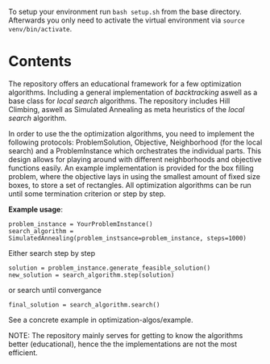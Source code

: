 To setup your environment run `bash setup.sh` from the base directory.
Afterwards you only need to activate the virtual environment via `source venv/bin/activate`.

# Contents
The repository offers an educational framework for a few optimization algorithms.
Including a general implementation of _backtracking_ aswell as a base class for _local search_ algorithms. The repository includes Hill Climbing, aswell as Simulated Annealing as meta heuristics of the _local search_ algorithm.

In order to use the the optimization algorithms, you need to implement the following protocols: ProblemSolution, Objective, Neighborhood (for the local search) and a ProblemInstance which orchestrates the individual parts.
This design allows for playing around with different neighborhoods and objective functions easily.
An example implementation is provided for the box filling problem, where the objective lays in using the smallest amount of fixed size boxes, to store a set of rectangles.
All optimization algorithms can be run until some termination criterion or step by step.

**Example usage**:
```
problem_instance = YourProblemInstance()
search_algorithm = SimulatedAnnealing(problem_instsance=problem_instance, steps=1000)
```

Either search step by step
```
solution = problem_instance.generate_feasible_solution()
new_solution = search_algorithm.step(solution)
```
or search until convergance
```
final_solution = search_algorithm.search()
```

See a concrete example in optimization-algos/example.


NOTE: The repository mainly serves for getting to know the algorithms better (educational), hence the the implementations are not the most efficient.
